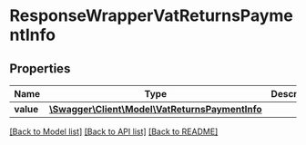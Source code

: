# ResponseWrapperVatReturnsPaymentInfo

## Properties
Name | Type | Description | Notes
------------ | ------------- | ------------- | -------------
**value** | [**\Swagger\Client\Model\VatReturnsPaymentInfo**](VatReturnsPaymentInfo.md) |  | [optional] 

[[Back to Model list]](../README.md#documentation-for-models) [[Back to API list]](../README.md#documentation-for-api-endpoints) [[Back to README]](../README.md)


